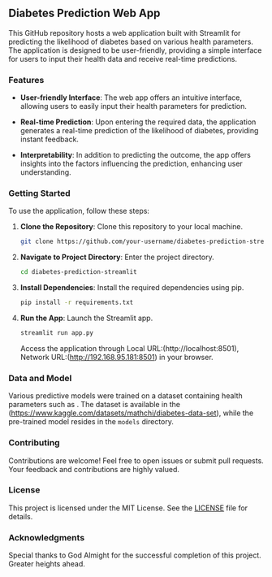 ## Diabetes Prediction Web App

This GitHub repository hosts a web application built with Streamlit for predicting the likelihood of diabetes based on various health parameters. The application is designed to be user-friendly, providing a simple interface for users to input their health data and receive real-time predictions.

### Features

- **User-friendly Interface**: The web app offers an intuitive interface, allowing users to easily input their health parameters for prediction.

- **Real-time Prediction**: Upon entering the required data, the application generates a real-time prediction of the likelihood of diabetes, providing instant feedback.

- **Interpretability**: In addition to predicting the outcome, the app offers insights into the factors influencing the prediction, enhancing user understanding.

### Getting Started

To use the application, follow these steps:

1. **Clone the Repository**: Clone this repository to your local machine.

    ```bash
    git clone https://github.com/your-username/diabetes-prediction-streamlit.git
    ```

2. **Navigate to Project Directory**: Enter the project directory.

    ```bash
    cd diabetes-prediction-streamlit
    ```

3. **Install Dependencies**: Install the required dependencies using pip.

    ```bash
    pip install -r requirements.txt
    ```

4. **Run the App**: Launch the Streamlit app.

    ```bash
    streamlit run app.py
    ```

    Access the application through Local URL:(http://localhost:8501), Network URL:(http://192.168.95.181:8501) in your browser.

### Data and Model

Various predictive models were trained on a dataset containing health parameters such as . The dataset is available in the (https://www.kaggle.com/datasets/mathchi/diabetes-data-set), while the pre-trained model resides in the `models` directory.

### Contributing

Contributions are welcome! Feel free to open issues or submit pull requests. Your feedback and contributions are highly valued.

### License

This project is licensed under the MIT License. See the [LICENSE](LICENSE) file for details.

### Acknowledgments

Special thanks to God Almight for the successful completion of this project. Greater heights ahead.
